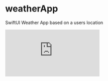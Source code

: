 # weatherApp
SwiftUI Weather App based on a users location

![WeatherScreenshot.pdf](https://github.com/SimonSays1993/weatherApp/files/7964322/WeatherScreenshot.pdf)
